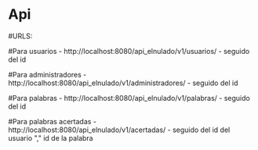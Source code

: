 # Api

#URLS:

#Para usuarios - http://localhost:8080/api_elnulado/v1/usuarios/ - seguido del id

#Para administradores - http://localhost:8080/api_elnulado/v1/administradores/ - seguido del id

#Para palabras - http://localhost:8080/api_elnulado/v1/palabras/  - seguido del id 

#Para palabras acertadas - http://localhost:8080/api_elnulado/v1/acertadas/  - seguido del id del usuario "," id de la palabra


